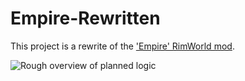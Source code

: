 # Empire-Rewritten

This project is a rewrite of the ['Empire' RimWorld mod](https://steamcommunity.com/sharedfiles/filedetails/?id=2006535182).

![Rough overview of planned logic](https://user-images.githubusercontent.com/26352135/151672563-98e40465-3ad1-4c8d-b44a-e97fc7ff3b0b.jpg)
